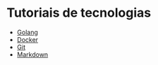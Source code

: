 # Tutoriais de tecnologias

- [Golang](golang.md)
- [Docker](docker.md)
- [Git](git.md)
- [Markdown](markdown.md)